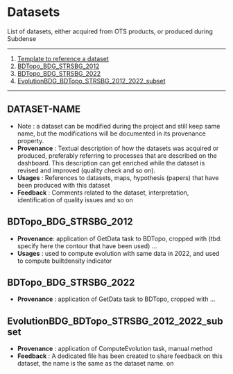 # Datasets

List of datasets, either acquired from OTS products, or produced during Subdense  

*******
 1. [Template to reference a dataset](#DATASET-NAME)
 2. [BDTopo_BDG_STRSBG_2012](#BDTopo_BDG_STRSBG_2012)
 3. [BDTopo_BDG_STRSBG_2022](#BDTopo_BDG_STRSBG_2022)
 4. [EvolutionBDG_BDTopo_STRSBG_2012_2022_subset](#EvolutionBDG_BDTopo_STRSBG_2012_2022_subset)
*******

## DATASET-NAME
* Note : a dataset can be modified during the project and still keep same name, but the modifications will be documented in its provenance property.   
* **Provenance** : Textual description of how the datasets was acquired or produced, preferably referring to processes that are described on the dashboard.  This description can get enriched while the dataset is revised and improved (quality check and so on).
* **Usages** : References to datasets, maps, hypothesis (papers) that have been produced with this dataset
* **Feedback** : Comments related to the dataset, interpretation, identification of quality issues and so on

## BDTopo_BDG_STRSBG_2012	
* **Provenance**: application of GetData task to BDTopo, cropped with (tbd: specify here the contour that have been used) … 
* **Usages** : used to compute evolution with same data in 2022, and used to compute builtdensity indicator

## BDTopo_BDG_STRSBG_2022
* **Provenance** : application of GetData task to BDTopo, cropped with … 

## EvolutionBDG_BDTopo_STRSBG_2012_2022_subset
* **Provenance** : application of ComputeEvolution task, manual method 
* **Feedback** : A dedicated file has been created to share feedback on this dataset, the name is the same as the dataset name. on

